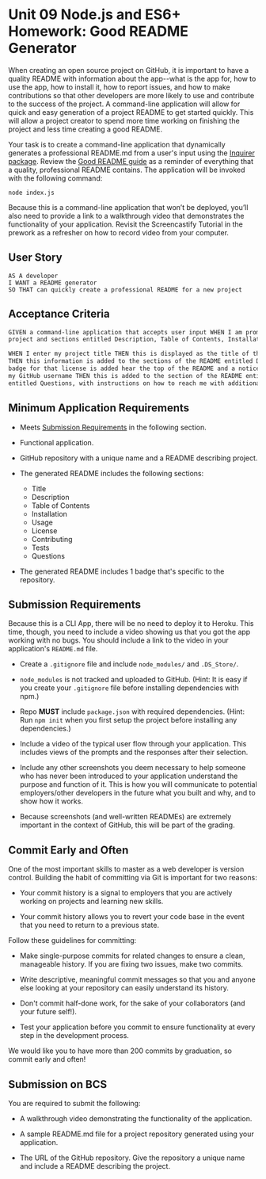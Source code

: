 # Unit 09 Node.js and ES6+ Homework: Good README Generator

When creating an open source project on GitHub, it is important to have a quality README with information about the app--what is the app for, how to use the app, how to install it, how to report
issues, and how to make contributions so that other developers are more likely to use and contribute to the success of the project. A command-line application will allow for quick and easy generation
of a project README to get started quickly. This will allow a project creator to spend more time working on finishing the project and less time creating a good README.

Your task is to create a command-line application that dynamically generates a professional README.md from a user's input using the [Inquirer package](https://www.npmjs.com/package/inquirer). Review
the [Good README guide](../../01-HTML-Git-CSS/04-Supplemental/Good-README-Guide/README.md) as a reminder of everything that a quality, professional README contains. The application will be invoked
with the following command:

```
node index.js
```

Because this is a command-line application that won’t be deployed, you’ll also need to provide a link to a walkthrough video that demonstrates the functionality of your application. Revisit the
Screencastify Tutorial in the prework as a refresher on how to record video from your computer.

## User Story

```
AS A developer
I WANT a README generator
SO THAT can quickly create a professional README for a new project
```

## Acceptance Criteria

```md
GIVEN a command-line application that accepts user input WHEN I am prompted for information about my application repository THEN a quality, professional README.md is generated with the title of your
project and sections entitled Description, Table of Contents, Installation, Usage, License, Contributing, Tests, and Questions

WHEN I enter my project title THEN this is displayed as the title of the README WHEN I enter a description, installation instructions, usage information, contribution guidelines, and test instructions
THEN this information is added to the sections of the README entitled Description, Installation, Usage, Contributing, and Tests WHEN I choose a license for my application from a list of options THEN a
badge for that license is added hear the top of the README and a notice is added to the section of the README entitled License that explains which license the application is covered under WHEN I enter
my GitHub username THEN this is added to the section of the README entitled Questions, with a link to my GitHub profile WHEN I enter my email address THEN this is added to the section of the README
entitled Questions, with instructions on how to reach me with additional questions WHEN I click on the links in the Table of Contents THEN I am taken to the corresponding section of the README
```

## Minimum Application Requirements

-   Meets [Submission Requirements](#submission-requirements) in the following section.

-   Functional application.

-   GitHub repository with a unique name and a README describing project.

-   The generated README includes the following sections:

    -   Title
    -   Description
    -   Table of Contents
    -   Installation
    -   Usage
    -   License
    -   Contributing
    -   Tests
    -   Questions

-   The generated README includes 1 badge that's specific to the repository.

## Submission Requirements

Because this is a CLI App, there will be no need to deploy it to Heroku. This time, though, you need to include a video showing us that you got the app working with no bugs. You should include a link
to the video in your application's `README.md` file.

-   Create a `.gitignore` file and include `node_modules/` and `.DS_Store/`.

-   `node_modules` is not tracked and uploaded to GitHub. (Hint: It is easy if you create your `.gitignore` file before installing dependencies with npm.)

-   Repo **MUST** include `package.json` with required dependencies. (Hint: Run `npm init` when you first setup the project before installing any dependencies.)

-   Include a video of the typical user flow through your application. This includes views of the prompts and the responses after their selection.

-   Include any other screenshots you deem necessary to help someone who has never been introduced to your application understand the purpose and function of it. This is how you will communicate to
    potential employers/other developers in the future what you built and why, and to show how it works.

-   Because screenshots (and well-written READMEs) are extremely important in the context of GitHub, this will be part of the grading.

## Commit Early and Often

One of the most important skills to master as a web developer is version control. Building the habit of committing via Git is important for two reasons:

-   Your commit history is a signal to employers that you are actively working on projects and learning new skills.

-   Your commit history allows you to revert your code base in the event that you need to return to a previous state.

Follow these guidelines for committing:

-   Make single-purpose commits for related changes to ensure a clean, manageable history. If you are fixing two issues, make two commits.

-   Write descriptive, meaningful commit messages so that you and anyone else looking at your repository can easily understand its history.

-   Don't commit half-done work, for the sake of your collaborators (and your future self!).

-   Test your application before you commit to ensure functionality at every step in the development process.

We would like you to have more than 200 commits by graduation, so commit early and often!

## Submission on BCS

You are required to submit the following:

-   A walkthrough video demonstrating the functionality of the application.

-   A sample README.md file for a project repository generated using your application.

-   The URL of the GitHub repository. Give the repository a unique name and include a README describing the project.
